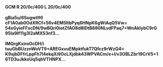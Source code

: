 #### GCM R 20/0c/400 L 20/0c/400
**gBia5u/6SogwtIf6**<br/>**cF1A0ab0OdXRCf+56v4EM5ItbPyq6HNpK6gWiAqQ5Vw=**<br/>**54xGyieFFxcDN/9wBQri0iotZfAO8d8IDtB880NLvdFPaq7+WnAklybC9rG95la9If11g3I2aMXS3nf3...**<br/><br/>
**IMQrgKxiroOcDH/i**<br/>**tuuGbBUzznWoVT9+AREGxvuEMpktfukT7Qfcz9rWzQ4=**<br/>**K9sjbDFfrLppFh7l4ekqXi9OcLXjdbk43WPVACm/e+l/v3OBLZbr19CrV5+16TD3uJkkoUq5qhVTHNPX...**